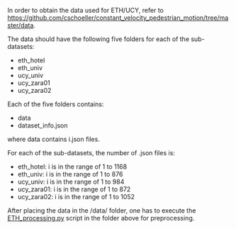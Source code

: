 In order to obtain the data used for ETH/UCY, refer to https://github.com/cschoeller/constant_velocity_pedestrian_motion/tree/master/data.

The data should have the following five folders for each of the sub-datasets:

- eth_hotel
- eth_univ
- ucy_univ
- ucy_zara01
- ucy_zara02

Each of the five folders contains:

- data
- dataset_info.json

where data contains i.json files.

For each of the sub-datasets, the number of .json files is:

- eth_hotel: i is in the range of 1 to 1168
- eth_univ: i is in the range of 1 to 876
- ucy_univ: i is in the range of 1 to 984
- ucy_zara01: i is in the range of 1 to 872
- ucy_zara02: i is in the range of 1 to 1052

After placing the data in the /data/ folder, one has to execute the [ETH_processing.py](https://github.com/julianschumann/General-Framework/blob/main/Framework/Data_sets/ETH_pedestrians/ETH_processing.py) script in the folder above for preprocessing.
